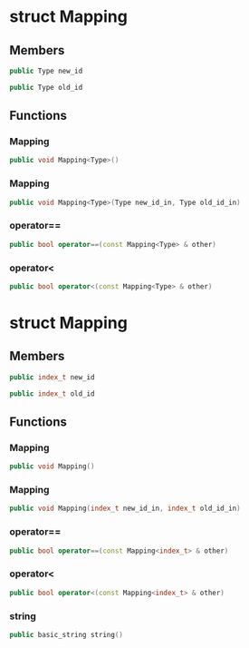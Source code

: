 # struct Mapping


## Members

```cpp
public Type new_id

```

```cpp
public Type old_id

```



## Functions

### Mapping

```cpp
public void Mapping<Type>()
```


### Mapping

```cpp
public void Mapping<Type>(Type new_id_in, Type old_id_in)
```


### operator==

```cpp
public bool operator==(const Mapping<Type> & other)
```


### operator<

```cpp
public bool operator<(const Mapping<Type> & other)
```




# struct Mapping


## Members

```cpp
public index_t new_id

```

```cpp
public index_t old_id

```



## Functions

### Mapping

```cpp
public void Mapping()
```


### Mapping

```cpp
public void Mapping(index_t new_id_in, index_t old_id_in)
```


### operator==

```cpp
public bool operator==(const Mapping<index_t> & other)
```


### operator<

```cpp
public bool operator<(const Mapping<index_t> & other)
```


### string

```cpp
public basic_string string()
```




